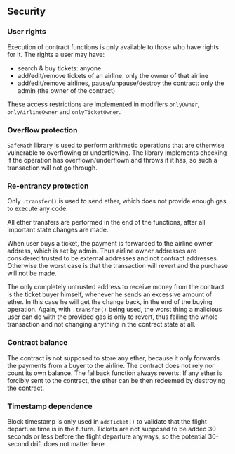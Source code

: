 ## Security

### User rights

Execution of contract functions is only available to those who have rights for it. The rights a user may have:
* search & buy tickets: anyone
* add/edit/remove tickets of an airline: only the owner of that airline
* add/edit/remove airlines, pause/unpause/destroy the contract: only the admin (the owner of the contract)

These access restrictions are implemented in modifiers `onlyOwner`, `onlyAirlineOwner` and `onlyTicketOwner`.

### Overflow protection

`SafeMath` library is used to perform arithmetic operations that are otherwise vulnerable to overflowing or underflowing. The library implements checking if the operation has overflown/underflown and throws if it has, so such a transaction will not go through.

### Re-entrancy protection

Only `.transfer()` is used to send ether, which does not provide enough gas to execute any code.

All ether transfers are performed in the end of the functions, after all important state changes are made.

When user buys a ticket, the payment is forwarded to the airline owner address, which is set by admin. Thus airline owner addresses are considered trusted to be external addresses and not contract addresses. Otherwise the worst case is that the transaction will revert and the purchase will not be made.

The only completely untrusted address to receive money from the contract is the ticket buyer himself, whenever he sends an excessive amount of ether. In this case he will get the change back, in the end of the buying operation. Again, with `.transfer()` being used, the worst thing a malicious user can do with the provided gas is only to revert, thus failing the whole transaction and not changing anything in the contract state at all.

### Contract balance

The contract is not supposed to store any ether, because it only forwards the payments from a buyer to the airline. The contract does not rely nor count its own balance. The fallback function always reverts. If any ether is forcibly sent to the contract, the ether can be then redeemed by destroying the contract.

### Timestamp dependence

Block timestamp is only used in `addTicket()` to validate that the flight departure time is in the future. Tickets are not supposed to be added 30 seconds or less before the flight departure anyways, so the potential 30-second drift does not matter here.

